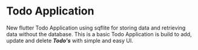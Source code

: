 # Todo Application

New flutter Todo Application using sqflite for storing data and retrieving data without the database. This is a basic Todo Application is build to add, update and delete ***Todo's*** with simple and easy UI. 
